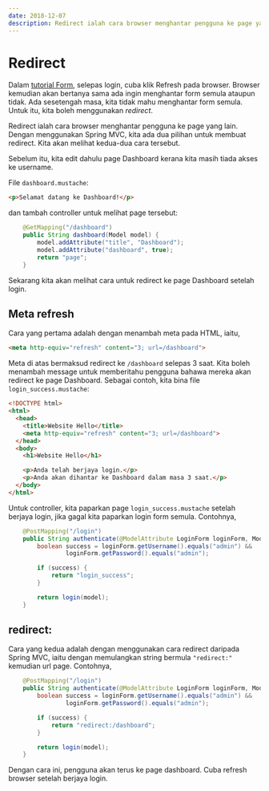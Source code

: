 ```yaml
---
date: 2018-12-07
description: Redirect ialah cara browser menghantar pengguna ke page yang lain. Dengan menggunakan Spring MVC, kita ada dua pilihan untuk membuat redirect.
---
```


# Redirect

Dalam [tutorial Form](form.md), selepas login, cuba klik Refresh pada browser.
Browser kemudian akan bertanya sama ada ingin menghantar form semula ataupun
tidak. Ada sesetengah masa, kita tidak mahu menghantar form semula. Untuk itu,
kita boleh menggunakan *redirect*.

Redirect ialah cara browser menghantar pengguna ke page yang lain. Dengan
menggunakan Spring MVC, kita ada dua pilihan untuk membuat redirect. Kita akan
melihat kedua-dua cara tersebut.

Sebelum itu, kita edit dahulu page Dashboard kerana kita masih tiada akses ke
username.

File `dashboard.mustache`:

```html
<p>Selamat datang ke Dashboard!</p>
```

dan tambah controller untuk melihat page tersebut:

```java
    @GetMapping("/dashboard")
    public String dashboard(Model model) {
        model.addAttribute("title", "Dashboard");
        model.addAttribute("dashboard", true);
        return "page";
    }
```

Sekarang kita akan melihat cara untuk redirect ke page Dashboard setelah login.

## Meta refresh

Cara yang pertama adalah dengan menambah meta pada HTML, iaitu,

```html
<meta http-equiv="refresh" content="3; url=/dashboard">
```

Meta di atas bermaksud redirect ke `/dashboard` selepas 3 saat. Kita boleh
menambah message untuk memberitahu pengguna bahawa mereka akan redirect ke page
Dashboard. Sebagai contoh, kita bina file `login_success.mustache`:

```html
<!DOCTYPE html>
<html>
  <head>
    <title>Website Hello</title>
    <meta http-equiv="refresh" content="3; url=/dashboard">
  </head>
  <body>
    <h1>Website Hello</h1>

    <p>Anda telah berjaya login.</p>
    <p>Anda akan dihantar ke Dashboard dalam masa 3 saat.</p>
  </body>
</html>
```

Untuk controller, kita paparkan page `login_success.mustache` setelah berjaya
login, jika gagal kita paparkan login form semula. Contohnya,

```java
    @PostMapping("/login")
    public String authenticate(@ModelAttribute LoginForm loginForm, Model model) {
        boolean success = loginForm.getUsername().equals("admin") &&
                loginForm.getPassword().equals("admin");

        if (success) {
            return "login_success";
        }

        return login(model);
    }
```

## redirect:

Cara yang kedua adalah dengan menggunakan cara redirect daripada Spring MVC,
iaitu dengan memulangkan string bermula `"redirect:"` kemudian url page. Contohnya,

```java
    @PostMapping("/login")
    public String authenticate(@ModelAttribute LoginForm loginForm, Model model) {
        boolean success = loginForm.getUsername().equals("admin") &&
                loginForm.getPassword().equals("admin");

        if (success) {
            return "redirect:/dashboard";
        }

        return login(model);
    }
```

Dengan cara ini, pengguna akan terus ke page dashboard. Cuba refresh browser
setelah berjaya login.
